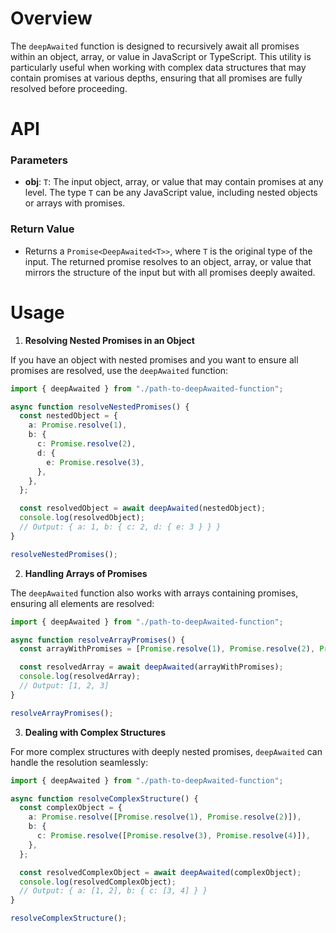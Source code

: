 # Overview

The `deepAwaited` function is designed to recursively await all promises within an object, array, or value in JavaScript or TypeScript. This utility is particularly useful when working with complex data structures that may contain promises at various depths, ensuring that all promises are fully resolved before proceeding.

# API

### Parameters

- **obj**: `T`: The input object, array, or value that may contain promises at any level. The type `T` can be any JavaScript value, including nested objects or arrays with promises.

### Return Value

- Returns a `Promise<DeepAwaited<T>>`, where `T` is the original type of the input. The returned promise resolves to an object, array, or value that mirrors the structure of the input but with all promises deeply awaited.

# Usage

1. **Resolving Nested Promises in an Object**

If you have an object with nested promises and you want to ensure all promises are resolved, use the `deepAwaited` function:

```typescript
import { deepAwaited } from "./path-to-deepAwaited-function";

async function resolveNestedPromises() {
  const nestedObject = {
    a: Promise.resolve(1),
    b: {
      c: Promise.resolve(2),
      d: {
        e: Promise.resolve(3),
      },
    },
  };

  const resolvedObject = await deepAwaited(nestedObject);
  console.log(resolvedObject);
  // Output: { a: 1, b: { c: 2, d: { e: 3 } } }
}

resolveNestedPromises();
```

2. **Handling Arrays of Promises**

The `deepAwaited` function also works with arrays containing promises, ensuring all elements are resolved:

```typescript
import { deepAwaited } from "./path-to-deepAwaited-function";

async function resolveArrayPromises() {
  const arrayWithPromises = [Promise.resolve(1), Promise.resolve(2), Promise.resolve(3)];

  const resolvedArray = await deepAwaited(arrayWithPromises);
  console.log(resolvedArray);
  // Output: [1, 2, 3]
}

resolveArrayPromises();
```

3. **Dealing with Complex Structures**

For more complex structures with deeply nested promises, `deepAwaited` can handle the resolution seamlessly:

```typescript
import { deepAwaited } from "./path-to-deepAwaited-function";

async function resolveComplexStructure() {
  const complexObject = {
    a: Promise.resolve([Promise.resolve(1), Promise.resolve(2)]),
    b: {
      c: Promise.resolve([Promise.resolve(3), Promise.resolve(4)]),
    },
  };

  const resolvedComplexObject = await deepAwaited(complexObject);
  console.log(resolvedComplexObject);
  // Output: { a: [1, 2], b: { c: [3, 4] } }
}

resolveComplexStructure();
```
